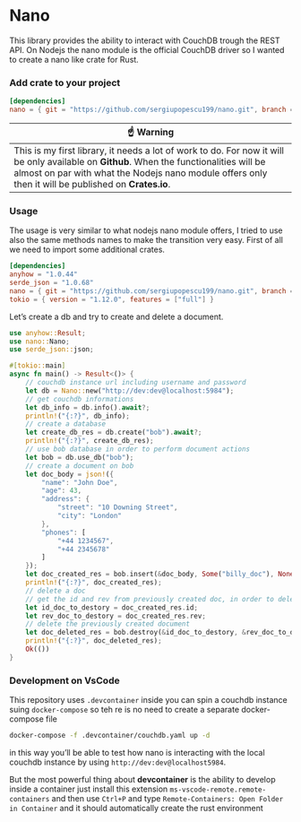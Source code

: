 # Nano 

This library provides the ability to interact with CouchDB trough the REST API. On Nodejs the nano module is the official CouchDB driver so I wanted to create a nano like crate for Rust.

### Add crate to your project

```toml
[dependencies]
nano = { git = "https://github.com/sergiupopescu199/nano.git", branch = "master" }
```

| :point_up: Warning                                           |
| ------------------------------------------------------------ |
| This is my first library, it needs a lot of work to do. For now it will be only available on **Github**. When the functionalities will be almost on par with what the Nodejs nano module offers only then it will be published on **Crates.io**. |

### Usage

The usage is very similar to what nodejs nano module offers, I tried to use also the same methods names to make the transition very easy.
First of all we need to import some additional crates.

```toml
[dependencies]
anyhow = "1.0.44"
serde_json = "1.0.68"
nano = { git = "https://github.com/sergiupopescu199/nano.git", branch = "master" }
tokio = { version = "1.12.0", features = ["full"] }
```

 Let’s create a db and try to create and delete a document.

```rust
use anyhow::Result;
use nano::Nano;
use serde_json::json;

#[tokio::main]
async fn main() -> Result<()> {
    // couchdb instance url including username and password
    let db = Nano::new("http://dev:dev@localhost:5984");
    // get couchdb informations
    let db_info = db.info().await?;
    println!("{:?}", db_info);
    // create a database
    let create_db_res = db.create("bob").await?;
    println!("{:?}", create_db_res);
    // use bob database in order to perform document actions
    let bob = db.use_db("bob");
    // create a document on bob
    let doc_body = json!({
        "name": "John Doe",
        "age": 43,
        "address": {
            "street": "10 Downing Street",
            "city": "London"
        },
        "phones": [
            "+44 1234567",
            "+44 2345678"
        ]
    });
    let doc_created_res = bob.insert(&doc_body, Some("billy_doc"), None).await?;
    println!("{:?}", doc_created_res);
    // delete a doc
    // get the id and rev from previously created doc, in order to delete a doc we must provide the id and rev
    let id_doc_to_destory = doc_created_res.id;
    let rev_doc_to_destory = doc_created_res.rev;
	// delete the previously created document
    let doc_deleted_res = bob.destroy(&id_doc_to_destory, &rev_doc_to_destory).await?;
    println!("{:?}", doc_deleted_res);
    Ok(())
}
```

### Development on VsCode

This repository uses `.devcontainer` inside you can spin a couchdb instance suing `docker-compose`  so teh re is no need to create a separate docker-compose file

```bash
docker-compose -f .devcontainer/couchdb.yaml up -d
```

in this way you’ll be able to test how nano is interacting with the local couchdb instance by using `http://dev:dev@localhost5984`.

But the most powerful thing about **devcontainer** is the ability to develop inside a container just install this extension `ms-vscode-remote.remote-containers` and then use `Ctrl+P` and type `Remote-Containers: Open Folder in Container` and it should automatically create the rust environment

